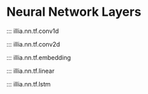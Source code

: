 # Neural Network Layers

::: illia.nn.tf.conv1d

::: illia.nn.tf.conv2d

::: illia.nn.tf.embedding

::: illia.nn.tf.linear

::: illia.nn.tf.lstm
